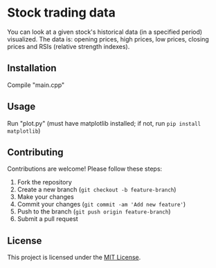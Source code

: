 # Stock trading data

You can look at a given stock's historical data (in a specified period) visualized. The data is: opening prices, high prices, low prices, closing prices and RSIs (relative strength indexes).

## Installation

Compile "main.cpp"

## Usage

Run "plot.py" (must have matplotlib installed; if not, run `pip install matplotlib`)

## Contributing

Contributions are welcome! Please follow these steps:

1. Fork the repository
2. Create a new branch (`git checkout -b feature-branch`)
3. Make your changes
4. Commit your changes (`git commit -am 'Add new feature'`)
5. Push to the branch (`git push origin feature-branch`)
6. Submit a pull request

## License

This project is licensed under the [MIT License](LICENSE).
